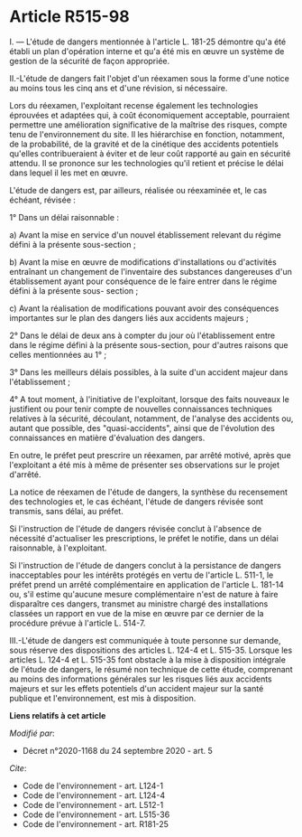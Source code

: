 # Article R515-98

I. ― L'étude de dangers mentionnée à l'article L. 181-25 démontre qu'a été établi un plan d'opération interne et qu'a été mis
en œuvre un système de gestion de la sécurité de façon appropriée.

II.-L'étude de dangers fait l'objet d'un réexamen sous la forme d'une notice au moins tous les cinq ans et d'une révision, si
nécessaire.

Lors du réexamen, l'exploitant recense également les technologies éprouvées et adaptées qui, à coût économiquement
acceptable, pourraient permettre une amélioration significative de la maîtrise des risques, compte tenu de l'environnement du
site. Il les hiérarchise en fonction, notamment, de la probabilité, de la gravité et de la cinétique des accidents potentiels
qu'elles contribueraient à éviter et de leur coût rapporté au gain en sécurité attendu. Il se prononce sur les technologies
qu'il retient et précise le délai dans lequel il les met en œuvre.

L'étude de dangers est, par ailleurs, réalisée ou réexaminée et, le cas échéant, révisée :

1° Dans un délai raisonnable :

a) Avant la mise en service d'un nouvel établissement relevant du régime défini à la présente sous-section ;

b) Avant la mise en œuvre de modifications d'installations ou d'activités entraînant un changement de l'inventaire des
substances dangereuses d'un établissement ayant pour conséquence de le faire entrer dans le régime défini à la présente sous-
section ;

c) Avant la réalisation de modifications pouvant avoir des conséquences importantes sur le plan des dangers liés aux
accidents majeurs ;

2° Dans le délai de deux ans à compter du jour où l'établissement entre dans le régime défini à la présente sous-section,
pour d'autres raisons que celles mentionnées au 1° ;

3° Dans les meilleurs délais possibles, à la suite d'un accident majeur dans l'établissement ;

4° A tout moment, à l'initiative de l'exploitant, lorsque des faits nouveaux le justifient ou pour tenir compte de nouvelles
connaissances techniques relatives à la sécurité, découlant, notamment, de l'analyse des accidents ou, autant que possible,
des "quasi-accidents", ainsi que de l'évolution des connaissances en matière d'évaluation des dangers.

En outre, le préfet peut prescrire un réexamen, par arrêté motivé, après que l'exploitant a été mis à même de présenter ses
observations sur le projet d'arrêté.

La notice de réexamen de l'étude de dangers, la synthèse du recensement des technologies et, le cas échéant, l'étude de
dangers révisée sont transmis, sans délai, au préfet.

Si l'instruction de l'étude de dangers révisée conclut à l'absence de nécessité d'actualiser les prescriptions, le préfet le
notifie, dans un délai raisonnable, à l'exploitant.

Si l'instruction de l'étude de dangers conclut à la persistance de dangers inacceptables pour les intérêts protégés en vertu
de l'article L. 511-1, le préfet prend un arrêté complémentaire en application de l'article L. 181-14 ou, s'il estime
qu'aucune mesure complémentaire n'est de nature à faire disparaître ces dangers, transmet au ministre chargé des
installations classées un rapport en vue de la mise en œuvre par ce dernier de la procédure prévue à l'article L. 514-7.

III.-L'étude de dangers est communiquée à toute personne sur demande, sous réserve des dispositions des articles L. 124-4 et
L. 515-35. Lorsque les articles L. 124-4 et L. 515-35 font obstacle à la mise à disposition intégrale de l'étude de dangers,
le résumé non technique de cette étude, comprenant au moins des informations générales sur les risques liés aux accidents
majeurs et sur les effets potentiels d'un accident majeur sur la santé publique et l'environnement, est mis à disposition.

**Liens relatifs à cet article**

_Modifié par_:

  - Décret n°2020-1168 du 24 septembre 2020 - art. 5

_Cite_:

  - Code de l'environnement - art. L124-1
  - Code de l'environnement - art. L124-4
  - Code de l'environnement - art. L512-1
  - Code de l'environnement - art. L515-36
  - Code de l'environnement - art. R181-25
